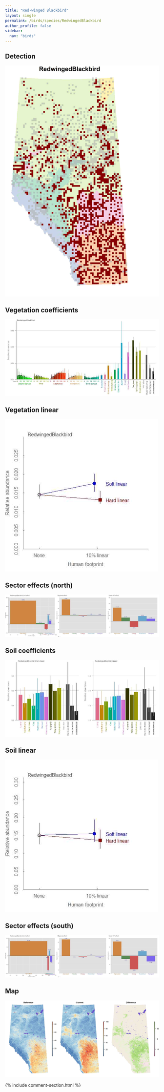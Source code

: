 ```yaml
---
title: "Red-winged Blackbird"
layout: single
permalink: /birds/species/RedwingedBlackbird
author_profile: false
sidebar:
  nav: "birds"
---
```


<h2>Detection</h2>

![](/assets/images/birds/RedwingedBlackbird/det.jpg)

<h2>Vegetation coefficients</h2>

![](/assets/images/birds/RedwingedBlackbird/veghf.jpg)

<h2>Vegetation linear</h2>

![](/assets/images/birds/RedwingedBlackbird/lin-north.jpg)

<h2>Sector effects (north)</h2>

![](/assets/images/birds/RedwingedBlackbird/sector-north.jpg)

<h2>Soil coefficients</h2>

![](/assets/images/birds/RedwingedBlackbird/soilhf.jpg)

<h2>Soil linear</h2>

![](/assets/images/birds/RedwingedBlackbird/lin-south.jpg)

<h2>Sector effects (south)</h2>

![](/assets/images/birds/RedwingedBlackbird/sector-south.jpg)

<h2>Map</h2>

![](/assets/images/birds/RedwingedBlackbird/map.jpg)

{% include comment-section.html %}
